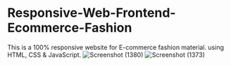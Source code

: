 # Responsive-Web-Frontend-Ecommerce-Fashion
This is a 100% responsive website for E-commerce fashion material. using HTML, CSS &amp; JavaScript.
![Screenshot (1380)](https://user-images.githubusercontent.com/86683029/140643407-53657f17-61cf-4e73-94dd-18ccb03269f5.png)
![Screenshot (1373)](https://user-images.githubusercontent.com/86683029/140643457-0be2f561-cf3a-43ad-a3ff-dcc487d2ee65.png)
